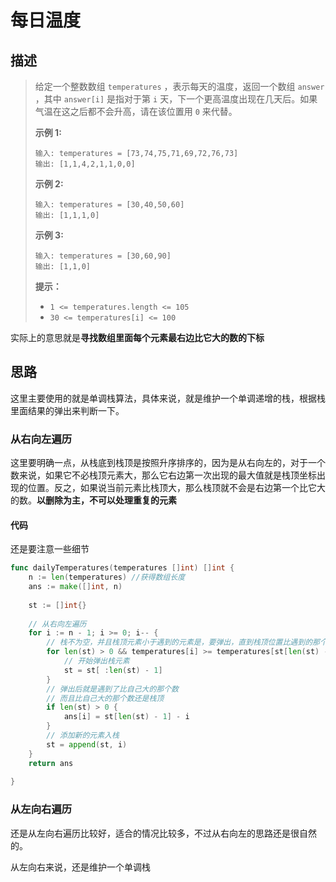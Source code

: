 # 每日温度

## 描述

> 给定一个整数数组 `temperatures` ，表示每天的温度，返回一个数组 `answer` ，其中 `answer[i]` 是指对于第 `i` 天，下一个更高温度出现在几天后。如果气温在这之后都不会升高，请在该位置用 `0` 来代替。
>
>  
>
> **示例 1:**
>
> ```
> 输入: temperatures = [73,74,75,71,69,72,76,73]
> 输出: [1,1,4,2,1,1,0,0]
> ```
>
> **示例 2:**
>
> ```
> 输入: temperatures = [30,40,50,60]
> 输出: [1,1,1,0]
> ```
>
> **示例 3:**
>
> ```
> 输入: temperatures = [30,60,90]
> 输出: [1,1,0]
> ```
>
>  
>
> **提示：**
>
> - `1 <= temperatures.length <= 105`
> - `30 <= temperatures[i] <= 100`



实际上的意思就是**寻找数组里面每个元素最右边比它大的数的下标**



## 思路

这里主要使用的就是单调栈算法，具体来说，就是维护一个单调递增的栈，根据栈里面结果的弹出来判断一下。

### 从右向左遍历

这里要明确一点，从栈底到栈顶是按照升序排序的，因为是从右向左的，对于一个数来说，如果它不必栈顶元素大，那么它右边第一次出现的最大值就是栈顶坐标出现的位置。反之，如果说当前元素比栈顶大，那么栈顶就不会是右边第一个比它大的数。**以删除为主，不可以处理重复的元素**

#### 代码

还是要注意一些细节

```go
func dailyTemperatures(temperatures []int) []int {
    n := len(temperatures) //获得数组长度
    ans := make([]int, n)
    
    st := []int{}
    
    // 从右向左遍历
    for i := n - 1; i >= 0; i-- {
        // 栈不为空，并且栈顶元素小于遇到的元素是，要弹出，直到栈顶位置比遇到的那个元素大为止
        for len(st) > 0 && temperatures[i] >= temperatures[st[len(st) - 1]] {
            // 开始弹出栈元素
            st = st[ :len(st) - 1]
        }
        // 弹出后就是遇到了比自己大的那个数
        // 而且比自己大的那个数还是栈顶
        if len(st) > 0 {
            ans[i] = st[len(st) - 1] - i
        }
        // 添加新的元素入栈
        st = append(st, i)
    }
    return ans
    
}
```



### 从左向右遍历

还是从左向右遍历比较好，适合的情况比较多，不过从右向左的思路还是很自然的。

从左向右来说，还是维护一个单调栈